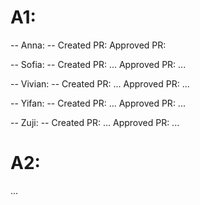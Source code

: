 # A1:

-- Anna: --
Created PR:
Approved PR: 

-- Sofia: --
Created PR: ...
Approved PR: ...

-- Vivian: --
Created PR: ...
Approved PR: ...

-- Yifan: --
Created PR: ...
Approved PR: ...

-- Zuji: --
Created PR: ...
Approved PR: ...

# A2:
...
